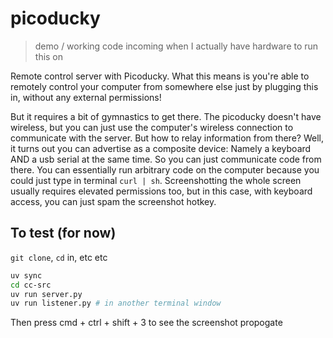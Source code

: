 # picoducky

> demo / working code incoming when I actually have hardware to run this on

Remote control server with Picoducky. What this means is you're able to remotely control your computer from somewhere else just by plugging this in, without any external permissions!

But it requires a bit of gymnastics to get there. The picoducky doesn't have wireless, but you can just use the computer's wireless connection to communicate with the server. But how to relay information from there? Well, it turns out you can advertise as a composite device: Namely a keyboard AND a usb serial at the same time. So you can just communicate code from there. You can essentially run arbitrary code on the computer because you could just type in terminal `curl | sh`. Screenshotting the whole screen usually requires elevated permissions too, but in this case, with keyboard access, you can just spam the screenshot hotkey.

## To test (for now)

`git clone`, `cd` in, etc etc

```bash
uv sync
cd cc-src
uv run server.py
uv run listener.py # in another terminal window
```
Then press cmd + ctrl + shift + 3 to see the screenshot propogate
